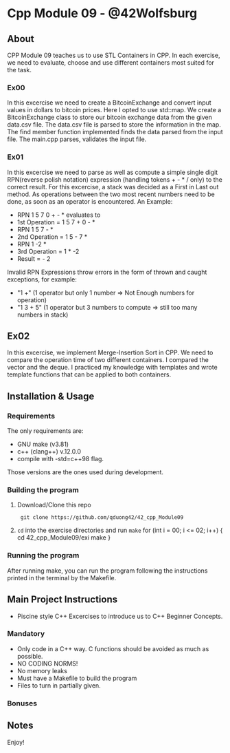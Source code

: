 # Cpp Module 09 - @42Wolfsburg

## About
CPP Module 09 teaches us to use STL Containers in CPP. In each exercise, we need to evaluate, choose and use different containers most suited for the task.

### Ex00
In this excercise we need to create a BitcoinExchange and convert input values in dollars to bitcoin prices. Here I opted to use std::map. We create a BitcoinExchange class to store our bitcoin exchange data from the given data.csv file. The data.csv file is parsed to store the information in the map. The find member function implemented finds the data parsed from the input file. The main.cpp parses, validates the input file.

### Ex01
In this excercise we need to parse as well as compute a simple single digit RPN(reverse polish notation) expression (handling tokens + - * / only) to the correct result. For this excercise, a stack was decided as a First in Last out method. As operations between the two most recent numbers need to be done, as soon as an operator is encountered. An Example:

- RPN 1 5 7 0 + - * evaluates to
- 1st Operation = 1 5 7 + 0 - *
- RPN 1 5 7 - *
- 2nd Operation = 1 5 - 7 *
- RPN 1 -2 *
- 3rd Operation = 1 * -2
- Result = - 2

Invalid RPN Expressions throw errors in the form of thrown and caught exceptions, for example:
- "1 +" (1 operator but only 1 number => Not Enough numbers for operation)
- "1 3 + 5" (1 operator but 3 numbers to compute => still too many numbers in stack)

## Ex02
In this excercise, we implement Merge-Insertion Sort in CPP. We need to compare the operation time of two different containers. I compared the vector and the deque. I practiced my knowledge with templates and wrote template functions that can be applied to both containers.

## Installation & Usage

### Requirements
The only requirements are:
- GNU make (v3.81)
- c++ (clang++) v.12.0.0
- compile with -std=c++98 flag.

Those versions are the ones used during development.

### Building the program

1. Download/Clone this repo

        git clone https://github.com/qduong42/42_cpp_Module09
2. `cd` into the exercise directories and run `make`
  for (int i = 00; i <= 02; i++)
{
        cd 42_cpp_Module09/exi
        make
}

### Running the program

After running make, you can run the program following the instructions printed in the terminal by the Makefile.

## Main Project Instructions

- Piscine style C++ Excercises to introduce us to C++ Beginner Concepts.

### Mandatory

- Only code in a C++ way. C functions should be avoided as much as possible.
- NO CODING NORMS!
- No memory leaks
- Must have a Makefile to build the program
- Files to turn in partially given.

### Bonuses
    
## Notes


Enjoy!

